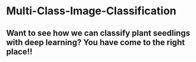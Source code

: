 # Multi-Class-Image-Classification
## Want to see how we can classify plant seedlings with deep learning? You have come to the right place!!
